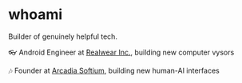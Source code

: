 # whoami

Builder of genuinely helpful tech.

👓 Android Engineer at [Realwear Inc.](https://www.realwear.com/), building new computer vysors

🎶 Founder at [Arcadia Softium](https://www.arcadiasoftium.io/), building new human-AI interfaces
